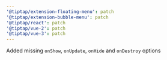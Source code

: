 ```yaml
---
'@tiptap/extension-floating-menu': patch
'@tiptap/extension-bubble-menu': patch
'@tiptap/react': patch
'@tiptap/vue-2': patch
'@tiptap/vue-3': patch
---
```


Added missing `onShow`, `onUpdate`, `onHide` and `onDestroy` options
